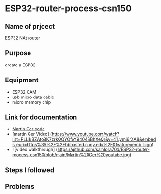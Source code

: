 # ESP32-router-process-csn150

## Name of prjoect 
ESP32 NAt router

## Purpose
create a ESP32 

## Equipment 
+ ESP32 CAM 
+ usb micro data cable
+ micro memory chip

## Link for documentation
+  [Martin Ger code](https://github.com/martin-ger/esp32_nat_router)
+  [martin Ger Video] (https://www.youtube.com/watch?list=PLLikBZAto8K7zrkQQYOfoY9404SBhXeQr&v=41Lymi6rXA8&embeds_euri=https%3A%2F%2Fbbhosted.cuny.edu%2F&feature=emb_logo)
+ ! [video walkthrough] (https://github.com/samlora704/ESP32-router-process-csn150/blob/main/Martin%20Ger%20youtube.jpg)

## Steps I followed

## Problems
